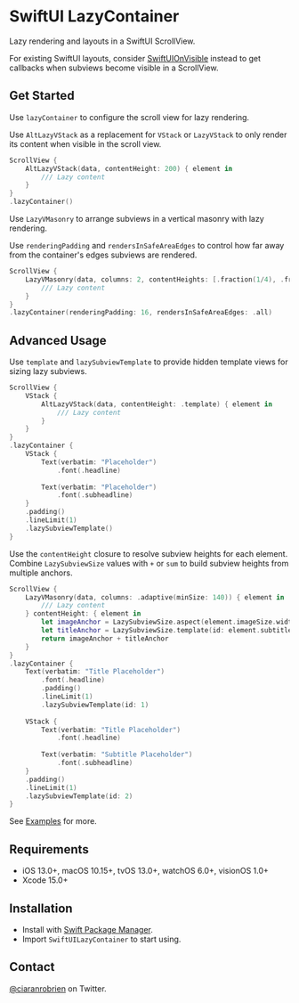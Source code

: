 # SwiftUI LazyContainer

Lazy rendering and layouts in a SwiftUI ScrollView.

For existing SwiftUI layouts, consider [SwiftUIOnVisible](https://github.com/ciaranrobrien/SwiftUIOnVisible) instead to get callbacks when subviews become visible in a ScrollView.

## Get Started

Use `lazyContainer` to configure the scroll view for lazy rendering.

Use `AltLazyVStack` as a replacement for `VStack` or `LazyVStack` to only render its content when visible in the scroll view.

```swift
ScrollView {
    AltLazyVStack(data, contentHeight: 200) { element in
        /// Lazy content
    }
}
.lazyContainer()
```

Use `LazyVMasonry` to arrange subviews in a vertical masonry with lazy rendering.

Use `renderingPadding` and `rendersInSafeAreaEdges` to control how far away from the container's edges subviews are rendered.

```swift
ScrollView {
    LazyVMasonry(data, columns: 2, contentHeights: [.fraction(1/4), .fraction(1/5)]) { element in
        /// Lazy content
    }
}
.lazyContainer(renderingPadding: 16, rendersInSafeAreaEdges: .all)
```

## Advanced Usage

Use `template` and `lazySubviewTemplate` to provide hidden template views for sizing lazy subviews.

```swift
ScrollView {
    VStack {
        AltLazyVStack(data, contentHeight: .template) { element in
            /// Lazy content
        }
    }
}
.lazyContainer {
    VStack {
        Text(verbatim: "Placeholder")
            .font(.headline)
        
        Text(verbatim: "Placeholder")
            .font(.subheadline)
    }
    .padding()
    .lineLimit(1)
    .lazySubviewTemplate()
}
```

Use the `contentHeight` closure to resolve subview heights for each element. Combine `LazySubviewSize` values with `+` or `sum` to build subview heights from multiple anchors.

```swift
ScrollView {
    LazyVMasonry(data, columns: .adaptive(minSize: 140)) { element in
        /// Lazy content
    } contentHeight: { element in
        let imageAnchor = LazySubviewSize.aspect(element.imageSize.width / element.imageSize.height)
        let titleAnchor = LazySubviewSize.template(id: element.subtitle == nil ? 1 : 2)
        return imageAnchor + titleAnchor
    }
}
.lazyContainer {
    Text(verbatim: "Title Placeholder")
        .font(.headline)
        .padding()
        .lineLimit(1)
        .lazySubviewTemplate(id: 1)
    
    VStack {
        Text(verbatim: "Title Placeholder")
            .font(.headline)
        
        Text(verbatim: "Subtitle Placeholder")
            .font(.subheadline)
    }
    .padding()
    .lineLimit(1)
    .lazySubviewTemplate(id: 2)
}
```

See [Examples](/Sources/SwiftUILazyContainer/Examples/) for more.

## Requirements

* iOS 13.0+, macOS 10.15+, tvOS 13.0+, watchOS 6.0+, visionOS 1.0+
* Xcode 15.0+

## Installation

* Install with [Swift Package Manager](https://developer.apple.com/documentation/xcode/adding_package_dependencies_to_your_app).
* Import `SwiftUILazyContainer` to start using.

## Contact

[@ciaranrobrien](https://twitter.com/ciaranrobrien) on Twitter.

